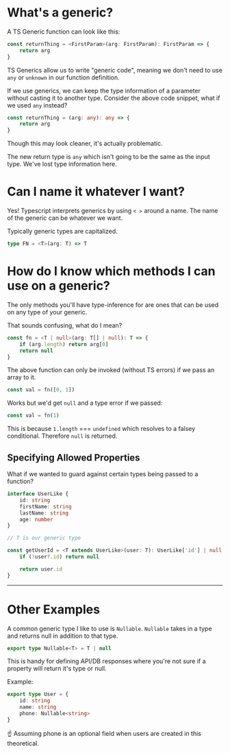 

# What's a generic?

A TS Generic function can look like this:
```typescript
const returnThing = <FirstParam>(arg: FirstParam): FirstParam => {
	return arg
}
```

TS Generics allow us to write "generic code", meaning we don't need to use `any` or `unknown` in our function definition. 

If we use generics, we can keep the type information of a parameter without casting it to another type. Consider the above code snippet, what if we used `any` instead?

``` typescript
const returnThing = (arg: any): any => {
	return arg
}
```

Though this may look cleaner, it's actually problematic. 

The new return type is `any` which isn't going to be the same as the input type. We've lost type information here.
# Can I name it whatever I want?

Yes! Typescript interprets generics by using `< >` around a name. The name of the generic can be whatever we want. 

Typically generic types are capitalized. 
``` typescript
type FN = <T>(arg: T) => T 
```

# How do I know which methods I can use on a generic?

The only methods you'll have type-inference for are ones that can be used on any type of your generic. 

That sounds confusing, what do I mean?

``` typescript
const fn = <T | null>(arg: T[] | null): T => {
	if (arg.length) return arg[0]
	return null
}
```

The above function can only be invoked (without TS errors) if we pass an array to it. 

``` typescript
const val = fn([0, 1])
```

Works but we'd get `null` and a type error if we passed:

``` typescript
const val = fn(1)
```

This is because  `1.length` === `undefined` which resolves to a falsey conditional. Therefore `null` is returned.

## Specifying Allowed Properties

What if we wanted to guard against certain types being passed to a function?

```typescript
interface UserLike {
	id: string
	firstName: string
	lastName: string
	age: number
}

// T is our generic type

const getUserId = <T extends UserLike>(user: T): UserLike['id'] | null => {
	if (!user?.id) return null

	return user.id
}
```


---

# Other Examples

A common generic type I like to use is `Nullable`.
`Nullable` takes in a type and returns null in addition to that type.

```typescript
export type Nullable<T> = T | null
```

This is handy for defining API/DB responses where you're not sure if a property will return it's type or null.

Example:
``` typescript
export type User = {
	id: string
	name: string
	phone: Nullable<string>
}
```

:point_up: Assuming phone is an optional field when users are created in this theoretical.

